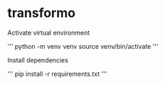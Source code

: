 # transformo

Activate virtual environment

'''
python -m venv venv
source venv/bin/activate
'''

Install dependencies

'''
pip install -r requirements.txt
'''